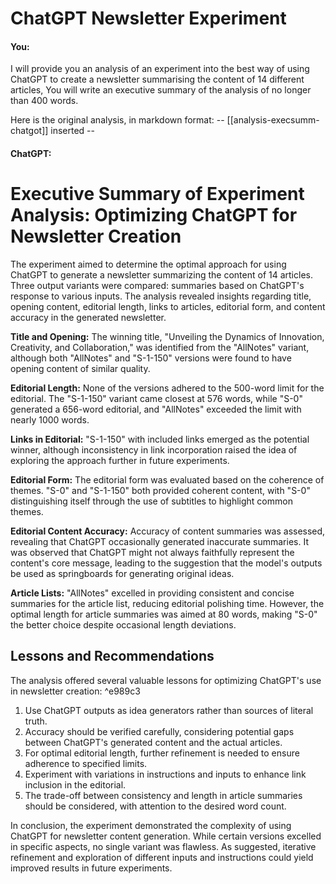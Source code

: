 # ChatGPT Newsletter Experiment

#### You:
I will provide you an analysis of an experiment into the best way of using ChatGPT to create a newsletter summarising the content of 14 different articles, You will write an executive summary of the analysis of no longer than 400 words.

Here is the original analysis, in markdown format:
-- [[analysis-execsumm-chatgot]] inserted --

#### ChatGPT:
# Executive Summary of Experiment Analysis: Optimizing ChatGPT for Newsletter Creation

The experiment aimed to determine the optimal approach for using ChatGPT to generate a newsletter summarizing the content of 14 articles. Three output variants were compared: summaries based on ChatGPT's response to various inputs. The analysis revealed insights regarding title, opening content, editorial length, links to articles, editorial form, and content accuracy in the generated newsletter.

**Title and Opening:**
The winning title, "Unveiling the Dynamics of Innovation, Creativity, and Collaboration," was identified from the "AllNotes" variant, although both "AllNotes" and "S-1-150" versions were found to have opening content of similar quality.

**Editorial Length:**
None of the versions adhered to the 500-word limit for the editorial. The "S-1-150" variant came closest at 576 words, while "S-0" generated a 656-word editorial, and "AllNotes" exceeded the limit with nearly 1000 words.

**Links in Editorial:**
"S-1-150" with included links emerged as the potential winner, although inconsistency in link incorporation raised the idea of exploring the approach further in future experiments.

**Editorial Form:**
The editorial form was evaluated based on the coherence of themes. "S-0" and "S-1-150" both provided coherent content, with "S-0" distinguishing itself through the use of subtitles to highlight common themes.

**Editorial Content Accuracy:**
Accuracy of content summaries was assessed, revealing that ChatGPT occasionally generated inaccurate summaries. It was observed that ChatGPT might not always faithfully represent the content's core message, leading to the suggestion that the model's outputs be used as springboards for generating original ideas.

**Article Lists:**
"AllNotes" excelled in providing consistent and concise summaries for the article list, reducing editorial polishing time. However, the optimal length for article summaries was aimed at 80 words, making "S-0" the better choice despite occasional length deviations.

## Lessons and Recommendations
The analysis offered several valuable lessons for optimizing ChatGPT's use in newsletter creation: ^e989c3

1. Use ChatGPT outputs as idea generators rather than sources of literal truth.
2. Accuracy should be verified carefully, considering potential gaps between ChatGPT's generated content and the actual articles.
3. For optimal editorial length, further refinement is needed to ensure adherence to specified limits.
4. Experiment with variations in instructions and inputs to enhance link inclusion in the editorial.
5. The trade-off between consistency and length in article summaries should be considered, with attention to the desired word count.

In conclusion, the experiment demonstrated the complexity of using ChatGPT for newsletter content generation. While certain versions excelled in specific aspects, no single variant was flawless. As suggested, iterative refinement and exploration of different inputs and instructions could yield improved results in future experiments.
